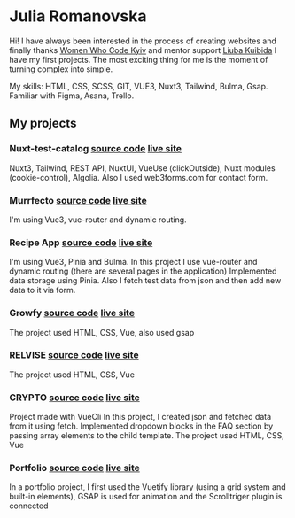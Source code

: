 # Julia Romanovska
Hi! 
I have always been interested in the process of creating websites and finally thanks [Women Who Code Kyiv](https://www.facebook.com/wwcodekyiv)
and mentor support [Liuba Kuibida](https://medium.com/@ni4yja) I have my first projects.
The most exciting thing for me is the moment of turning complex into simple.

My skills: HTML, CSS, SCSS, GIT, VUE3, Nuxt3, Tailwind, Bulma, Gsap. 
Familiar with Figma, Asana, Trello.

## My projects
### **Nuxt-test-catalog** [source code](https://github.com/yuladp1/nuxt-catalog) [live site](https://nuxt-test-app.netlify.app/)
Nuxt3, Tailwind, REST API, NuxtUI, VueUse (clickOutside), Nuxt modules (cookie-control), Algolia. Also I used web3forms.com for contact form.
### **Murrfecto**  [source code](https://github.com/yuladp1/murrfecto-vue) [live site](https://murrfecto-vue.netlify.app/)
I'm using Vue3, vue-router and dynamic routing. 
### **Recipe App**  [source code](https://github.com/yuladp1/recipe-app) [live site](https://recipe-app-vite.netlify.app/)
I'm using Vue3,  Pinia and Bulma. In this project I use vue-router and dynamic routing (there are several pages in the application) Implemented data storage using Pinia. Also I fetch test data from json and then add new data to it via form.
### **Growfy** [source code](https://github.com/yuladp1/growfy) [live site](https://yuladp1.github.io/growfy/)
The project used HTML, CSS, Vue, also used gsap
### **RELVISE** [source code](https://github.com/yuladp1/relvise-vue)  [live site](https://yuladp1.github.io/relvise-vue/)
The project used HTML, CSS, Vue
### **CRYPTO** [source code](https://github.com/yuladp1/crypto-vue)  [live site](https://yuladp1.github.io/crypto-vue/)
Project made with VueCli
In this project, I created json and fetched data from it using fetch.
Implemented dropdown blocks in the FAQ section by passing array elements to the child template.
The project used HTML, CSS, Vue
### **Portfolio**  [source code](https://github.com/yuladp1/portfolio-vuetify)  [live site](https://romanovskaya-portfolio.netlify.app/)
In a portfolio project, I first used the Vuetify library (using a grid system and built-in elements),
GSAP is used for animation and the Scrolltriger plugin is connected
